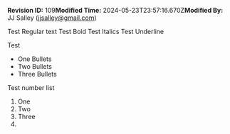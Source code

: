 **Revision ID:** 109**Modified Time:** 2024-05-23T23:57:16.670Z**Modified By:** JJ Salley (jjsalley@gmail.com)

﻿Test Regular text
Test Bold
Test Italics
Test Underline




Test
* One Bullets
* Two Bullets
* Three Bullets


Test number list
1. One
2. Two
3. Three
4.